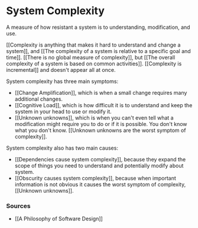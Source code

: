 # System Complexity
A measure of how resistant a system is to understanding, modification, and use.

[[Complexity is anything that makes it hard to understand and change a system]], and [[The complexity of a system is relative to a specific goal and time]]. [[There is no global measure of complexity]], but [[The overall complexity of a system is based on common activities]]. [[Complexity is incremental]] and doesn't appear all at once.

System complexity has three main symptoms:

* [[Change Amplification]], which is when a small change requires many additional changes.
* [[Cognitive Load]], which is how difficult it is to understand and keep the system in your head to use or modify it.
* [[Unknown unknowns]], which is when you can't even tell what a modification might require you to do or if it is possible. You don't know what you don't know. [[Unknown unknowns are the worst symptom of complexity]].

System complexity also has two main causes:

* [[Dependencies cause system complexity]], because they expand the scope of things you need to understand and potentially modify about system.
* [[Obscurity causes system complexity]], because when important information is not obvious it causes the worst symptom of complexity, [[Unknown unknowns]].


### Sources
* [[A Philosophy of Software Design]]